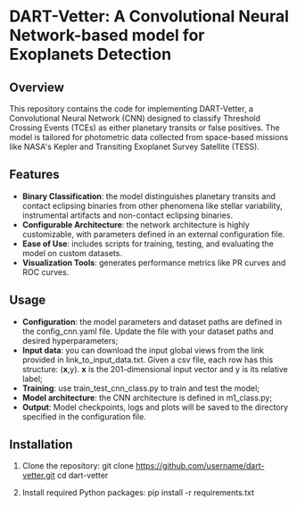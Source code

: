 # DART-Vetter: A Convolutional Neural Network-based model for Exoplanets Detection
## Overview
This repository contains the code for implementing DART-Vetter, a Convolutional Neural Network (CNN) designed to classify Threshold Crossing Events (TCEs) as either planetary transits or false positives. The model is tailored for photometric data collected from space-based missions like NASA's Kepler and Transiting Exoplanet Survey Satellite (TESS).

## Features
- **Binary Classification**: the model distinguishes planetary transits and contact eclipsing binaries from other phenomena like stellar variability, instrumental artifacts and non-contact eclipsing binaries.
- **Configurable Architecture**: the network architecture is highly customizable, with parameters defined in an external configuration file.
- **Ease of Use**: includes scripts for training, testing, and evaluating the model on custom datasets.
- **Visualization Tools**: generates performance metrics like PR curves and ROC curves.

## Usage
- **Configuration**: the model parameters and dataset paths are defined in the config_cnn.yaml file. Update the file with your dataset paths and desired hyperparameters;
- **Input data**: you can download the input global views from the link provided in link_to_input_data.txt. Given a csv file, each row has this structure: (**x**,y). **x** is the 201-dimensional input vector and y is its relative label;
- **Training**: use train_test_cnn_class.py to train and test the model;
- **Model architecture**: the CNN architecture is defined in m1_class.py;
- **Output**: Model checkpoints, logs and plots will be saved to the directory specified in the configuration file.

## Installation
1. Clone the repository:
git clone https://github.com/username/dart-vetter.git
cd dart-vetter

2. Install required Python packages:
pip install -r requirements.txt
